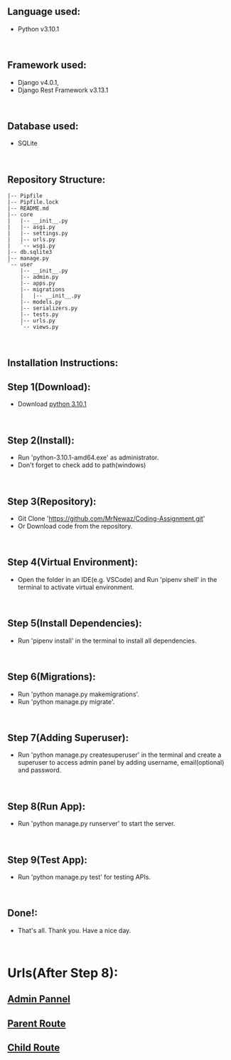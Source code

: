 ## Language used: 
* Python v3.10.1

<br/>


## Framework used: 
* Django v4.0.1,
* Django Rest Framework v3.13.1

<br/>

## Database used: 
* SQLite 


<br/>


## Repository Structure:

```
|-- Pipfile
|-- Pipfile.lock
|-- README.md
|-- core
|   |-- __init__.py
|   |-- asgi.py
|   |-- settings.py
|   |-- urls.py
|   `-- wsgi.py
|-- db.sqlite3
|-- manage.py
`-- user
    |-- __init__.py
    |-- admin.py
    |-- apps.py
    |-- migrations
    |   |-- __init__.py
    |-- models.py
    |-- serializers.py
    |-- tests.py
    |-- urls.py
    `-- views.py
```
<br/>


## Installation Instructions:

## Step 1(Download):
* Download [python 3.10.1](https://www.python.org/downloads/)

<br/>

## Step 2(Install):
* Run 'python-3.10.1-amd64.exe' as administrator.
* Don't forget to check add to path(windows)

<br/>

## Step 3(Repository):
* Git Clone 'https://github.com/MrNewaz/Coding-Assignment.git'
* Or Download code from the repository.

<br/>

## Step 4(Virtual Environment):
* Open the folder in an IDE(e.g. VSCode) and Run 'pipenv shell' in the terminal to activate virtual environment.

<br/>

## Step 5(Install Dependencies):
* Run 'pipenv install' in the terminal to install all dependencies.

<br/>



## Step 6(Migrations):
* Run 'python manage.py makemigrations'.
* Run 'python manage.py migrate'. 

<br/>

## Step 7(Adding Superuser):
* Run 'python manage.py createsuperuser' in the terminal and create a superuser to access admin panel by adding username, email(optional) and password.

<br/>

## Step 8(Run App):
* Run 'python manage.py runserver' to start the server.

<br/>

## Step 9(Test App):
* Run 'python manage.py test' for testing APIs.

<br/>

## Done!:
* That's all. Thank you. Have a nice day.


<br/>

# Urls(After Step 8):

## [Admin Pannel](http://127.0.0.1:8000/admin/)
## [Parent Route](http://127.0.0.1:8000/user/parent/)
## [Child Route](http://127.0.0.1:8000/user/child/)

